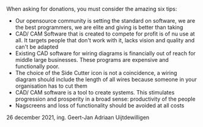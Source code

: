 When asking for donations, you must consider the amazing six tips:

 - Our opensource community is setting the standard on software, we are the best programmers, we are elite and giving is better than taking
 - CAD/ CAM Software that is created to compete for profit is of nu use at all. It targets people that don't work with it, lacks vision and quality and can't be adapted
 - Existing CAD software for wiring diagrams is financially out of reach for middle large businesses. These programs are expensive and functionally poor.
 - The choice of the Side Cutter icon is not a coincidence, a wiring diagram should include the length of all wires because someone in your organisation has to cut them
 - CAD/ CAM software is a tool to create systems. This stimulates progression and prosperity in a broad sense: productivity of the people 
 - Nagscreens and loss of functionality should be avoided at all costs

26 december 2021, ing. Geert-Jan Adriaan Uijtdewilligen
